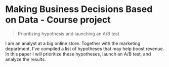# Making Business Decisions Based on Data - Course project
> Prioritizing hypothesis and launching an A/B test
> 
I am an analyst at a big online store. Together with the marketing department, I've compiled a list of hypotheses that may help boost revenue.
In this paper I will prioritize these hypotheses, launch an A/B test, and analyze the results.
